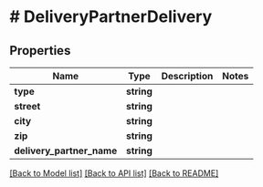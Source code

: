 # # DeliveryPartnerDelivery

## Properties

Name | Type | Description | Notes
------------ | ------------- | ------------- | -------------
**type** | **string** |  |
**street** | **string** |  |
**city** | **string** |  |
**zip** | **string** |  |
**delivery_partner_name** | **string** |  |

[[Back to Model list]](../../README.md#models) [[Back to API list]](../../README.md#endpoints) [[Back to README]](../../README.md)
